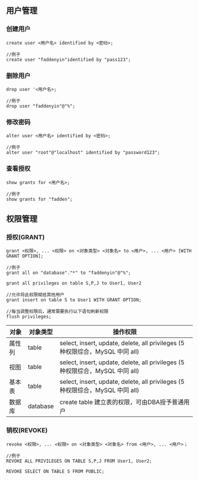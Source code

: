 ## 用户管理
### 创建用户

`````
create user <用户名> identified by <密码>;

//例子
create user "faddenyin"identified by "pass123";
`````


### 删除用户
`````
drop user '<用户名>;

//例子
drop user "faddenyin"@"%";
`````

### 修改密码
`````
alter user <用户名> identified by <密码>;

//例子
alter user "root"@"localhost" identified by "password123";
`````

### 查看授权

`````
show grants for <用户名>;

//例子
show grants for "fadden";
`````

## 权限管理

### 授权(GRANT)
`````
grant <权限>, ... <权限> on <对象类型> <对象名> to <用户>, ... <用户> [WITH GRANT OPTION];

//例子
grant all on "database"."*" to "faddenyin"@"%";

grant all privileges on table S,P,J to User1, User2

//允许将此权限赋给其他用户
grant insert on table S to User1 WITH GRANT OPTION;

//每当调整权限后，通常需要执行以下语句刷新权限
flush privileges;
`````
 
| 对象 | 对象类型 | 操作权限 |
| --- | --- | --- |
| 属性列 | table | select, insert, update, delete, all privileges (5种权限综合，MySQL 中同 all) |
| 视图 | table | select, insert, update, delete, all privileges (5种权限综合，MySQL 中同 all) |
| 基本表 | table | select, insert, update, delete, all privileges (5种权限综合，MySQL 中同 all) |
| 数据库 | database | create table 建立表的权限，可由DBA授予普通用户 |
  

### 销权(REVOKE)

`````
revoke <权限>, ... <权限> on <对象类型> <对象名> from <用户>, ... <用户>；

//例子
REVOKE ALL PRIVILEGES ON TABLE S,P,J FROM User1, User2;

REVOKE SELECT ON TABLE S FROM PUBLIC;

`````